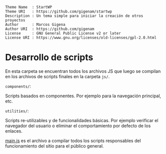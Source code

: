 ```
Theme Name  : StartWP
Theme URI   : https://github.com/gigenam/startwp
Description : Un tema simple para iniciar la creación de otros proyectos
Author      : Marcos Gigena
Author URI  : https://github.com/gigenam
License     : GNU General Public License v2 or later
License URI : https://www.gnu.org/licenses/old-licenses/gpl-2.0.html
```

# Desarrollo de scripts

En esta carpeta se encuentran todos los archivos JS que luego se compilan en los
archivos de scripts finales en la carpeta `js/`.

`components/`:

Scripts basados en componentes. Por ejemplo para la navegación principal, etc.

`utilities/`:

Scripts re-utilizables y de funcionalidades básicas. Por ejemplo verificar el
navegador del usuario o eliminar el comportamiento por defecto de los enlaces.

[main.js](./main.js) es el archivo a compilar todos los scripts responsables del
funcionamiento del sitio para el público general.
